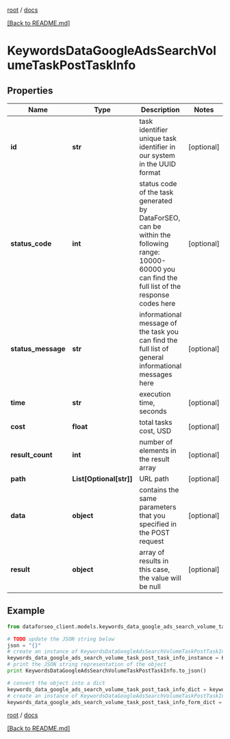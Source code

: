 [root](./../ "root") / [docs](./ "docs")

[[Back to README.md]](./../README.md "[Back to README.md]")

# KeywordsDataGoogleAdsSearchVolumeTaskPostTaskInfo

## Properties

Name | Type | Description | Notes
------------ | ------------- | ------------- | -------------
**id** | **str** | task identifier unique task identifier in our system in the UUID format | [optional]
**status_code** | **int** | status code of the task generated by DataForSEO, can be within the following range: 10000-60000 you can find the full list of the response codes here | [optional]
**status_message** | **str** | informational message of the task you can find the full list of general informational messages here | [optional]
**time** | **str** | execution time, seconds | [optional]
**cost** | **float** | total tasks cost, USD | [optional]
**result_count** | **int** | number of elements in the result array | [optional]
**path** | **List[Optional[str]]** | URL path | [optional]
**data** | **object** | contains the same parameters that you specified in the POST request | [optional]
**result** | **object** | array of results in this case, the value will be null | [optional]

## Example

```python
from dataforseo_client.models.keywords_data_google_ads_search_volume_task_post_task_info import KeywordsDataGoogleAdsSearchVolumeTaskPostTaskInfo

# TODO update the JSON string below
json = "{}"
# create an instance of KeywordsDataGoogleAdsSearchVolumeTaskPostTaskInfo from a JSON string
keywords_data_google_ads_search_volume_task_post_task_info_instance = KeywordsDataGoogleAdsSearchVolumeTaskPostTaskInfo.from_json(json)
# print the JSON string representation of the object
print KeywordsDataGoogleAdsSearchVolumeTaskPostTaskInfo.to_json()

# convert the object into a dict
keywords_data_google_ads_search_volume_task_post_task_info_dict = keywords_data_google_ads_search_volume_task_post_task_info_instance.to_dict()
# create an instance of KeywordsDataGoogleAdsSearchVolumeTaskPostTaskInfo from a dict
keywords_data_google_ads_search_volume_task_post_task_info_form_dict = keywords_data_google_ads_search_volume_task_post_task_info.from_dict(keywords_data_google_ads_search_volume_task_post_task_info_dict)
```

  

[root](./../ "root") / [docs](./ "docs")

[[Back to README.md]](./../README.md "[Back to README.md]")